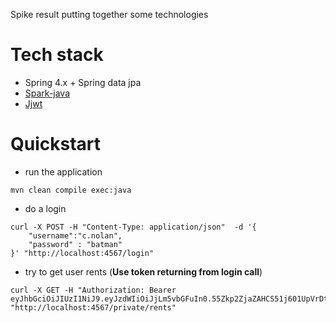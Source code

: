 Spike result putting together some technologies

# Tech stack
* Spring 4.x + Spring data jpa
* [Spark-java](https://github.com/perwendel/spark)
* [Jjwt](https://github.com/jwtk/jjwt)

# Quickstart
* run the application
```
mvn clean compile exec:java
```
* do a login
```
curl -X POST -H "Content-Type: application/json"  -d '{
	"username":"c.nolan",
	"password" : "batman"
}' "http://localhost:4567/login"
```

* try to get user rents (**Use token returning from login call**)
```
curl -X GET -H "Authorization: Bearer eyJhbGciOiJIUzI1NiJ9.eyJzdWIiOiJjLm5vbGFuIn0.55Zkp2ZjaZAHCS51j601UpVrDtOzwXO0_28BBqATeLU"  "http://localhost:4567/private/rents"
```
